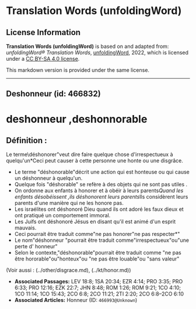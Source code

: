 # Translation Words (unfoldingWord)

## License Information

**Translation Words (unfoldingWord)** is based on and adapted from: _unfoldingWord® Translation Words_, [unfoldingWord](https://unfoldingword.org/utw), 2022, which is licensed under a [CC BY-SA 4.0 license](https://creativecommons.org/licenses/by-sa/4.0/legalcode.en).

This markdown version is provided under the same license.



--------------------------------

## Deshonneur (id: 466832)

deshonneur ,deshonnorable
=========================

Définition :
------------

Le terme\\déshonorer"veut dire faire quelque chose d'irrespectueux à quelqu'un\*Ceci peut causer à cette personne une honte ou une disgrâce.

* Le terme "déshonorable"décrit une action qui est honteuse ou qui cause un déshonneur à quelqu'un.
* Quelque fois "déshorable" se refère à des objets qui ne sont pas utiles .
* On ordonne aux enfants à honorer et à obéir à leurs parents*Quand les enfants désobéissent ,ils déshonorent leurs parents*Ils considèrent leurs parents d'une manière qui ne les honore pas.
* Les israélites ont déshonoré Dieu quand ils ont adoré les faux dieux et ont pratiqué un comportement immoral.
* Les Juifs ont déshonoré Jésus en disant qu'il est animé d'un esprit mauvais.
* Ceci pourrait être traduit comme"ne pas honorer"ne pas respecter\*"
* Le nom"déshonneur "pourrait être traduit comme"irrespectueux"ou"une perte d' honneur"
* Selon le contexte,"déshonorable"pourrait être traduit comme "ne pas être hororable"ou"honteux"ou "ne pas être louable"ou "sans valeur"

(Voir aussi : (../other/disgrace.md), (../kt/honor.md))

* **Associated Passages:** LEV 18:8; 1SA 20:34; EZR 4:14; PRO 3:35; PRO 6:33; PRO 12:16; EZK 22:7; JHN 8:48; ROM 1:26; ROM 9:21; 1CO 4:10; 1CO 11:14; 1CO 15:43; 2CO 6:8; 2CO 11:21; 2TI 2:20; 2CO 6:8–2CO 6:10
* **Associated Articles:** Honneur (ID: `466993@Unknown`)


